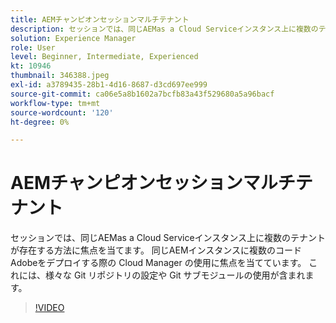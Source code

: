 ```yaml
---
title: AEMチャンピオンセッションマルチテナント
description: セッションでは、同じAEMas a Cloud Serviceインスタンス上に複数のテナントが存在する方法に焦点を当てます。 同じAEMインスタンスに複数のコードAdobeをデプロイする際の Cloud Manager の使用に焦点を当てています。 これには、様々な Git リポジトリの設定や Git サブモジュールの使用が含まれます。
solution: Experience Manager
role: User
level: Beginner, Intermediate, Experienced
kt: 10946
thumbnail: 346388.jpeg
exl-id: a3789435-28b1-4d16-8687-d3cd697ee999
source-git-commit: ca06e5a8b1602a7bcfb83a43f529680a5a96bacf
workflow-type: tm+mt
source-wordcount: '120'
ht-degree: 0%

---
```


# AEMチャンピオンセッションマルチテナント

セッションでは、同じAEMas a Cloud Serviceインスタンス上に複数のテナントが存在する方法に焦点を当てます。 同じAEMインスタンスに複数のコードAdobeをデプロイする際の Cloud Manager の使用に焦点を当てています。 これには、様々な Git リポジトリの設定や Git サブモジュールの使用が含まれます。

>[!VIDEO](https://video.tv.adobe.com/v/346388/?quality=12&learn=on)
